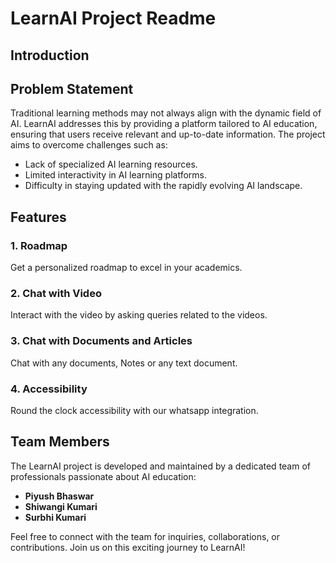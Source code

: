 # LearnAI Project Readme

## Introduction


## Problem Statement

Traditional learning methods may not always align with the dynamic field of AI. LearnAI addresses this by providing a platform tailored to AI education, ensuring that users receive relevant and up-to-date information. The project aims to overcome challenges such as:

- Lack of specialized AI learning resources.
- Limited interactivity in AI learning platforms.
- Difficulty in staying updated with the rapidly evolving AI landscape.

## Features

### 1. Roadmap
Get a personalized roadmap to excel in your academics.

### 2. Chat with Video
Interact with the video by asking queries related to the videos.

### 3. Chat with Documents and Articles
Chat with any documents, Notes or any text document.

### 4. Accessibility
Round the clock accessibility with our whatsapp integration.


## Team Members

The LearnAI project is developed and maintained by a dedicated team of professionals passionate about AI education:

- **Piyush Bhaswar**
- **Shiwangi Kumari**
- **Surbhi Kumari**

Feel free to connect with the team for inquiries, collaborations, or contributions. Join us on this exciting journey to LearnAI!
